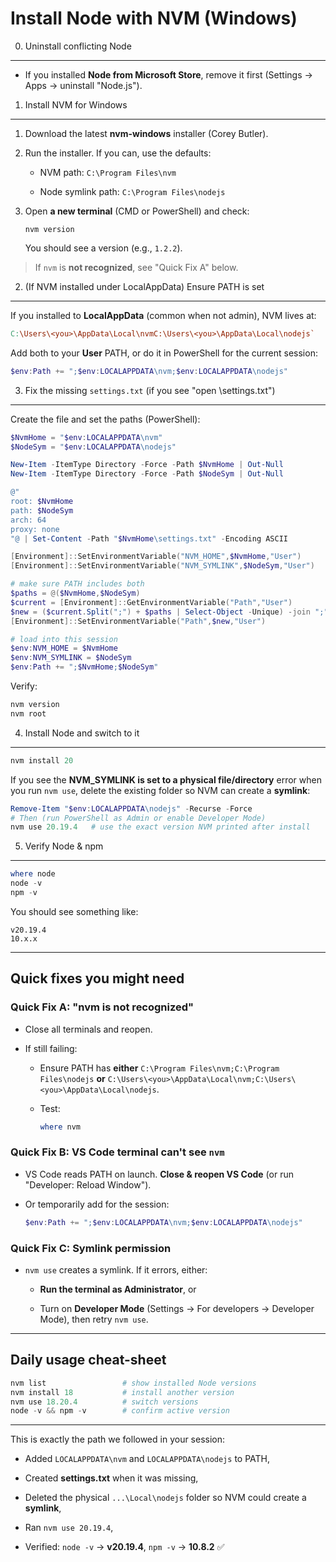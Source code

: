 Install Node with NVM (Windows)
===============================

0) Uninstall conflicting Node
-----------------------------

-   If you installed **Node from Microsoft Store**, remove it first (Settings → Apps → uninstall "Node.js").

1) Install NVM for Windows
--------------------------

1.  Download the latest **nvm-windows** installer (Corey Butler).

2.  Run the installer. If you can, use the defaults:

    -   NVM path: `C:\Program Files\nvm`

    -   Node symlink path: `C:\Program Files\nodejs`

3.  Open **a new terminal** (CMD or PowerShell) and check:

    ```
    nvm version
    ```

    You should see a version (e.g., `1.2.2`).

> If `nvm` is **not recognized**, see "Quick Fix A" below.

2) (If NVM installed under LocalAppData) Ensure PATH is set
-----------------------------------------------------------

If you installed to **LocalAppData** (common when not admin), NVM lives at:

```makefile
C:\Users\<you>\AppData\Local\nvmC:\Users\<you>\AppData\Local\nodejs`
```

Add both to your **User** PATH, or do it in PowerShell for the current session:

```powershell
$env:Path += ";$env:LOCALAPPDATA\nvm;$env:LOCALAPPDATA\nodejs"
```

3) Fix the missing `settings.txt` (if you see "open \\settings.txt")
--------------------------------------------------------------------

Create the file and set the paths (PowerShell):

```powershell
$NvmHome = "$env:LOCALAPPDATA\nvm"
$NodeSym = "$env:LOCALAPPDATA\nodejs"

New-Item -ItemType Directory -Force -Path $NvmHome | Out-Null
New-Item -ItemType Directory -Force -Path $NodeSym | Out-Null

@"
root: $NvmHome
path: $NodeSym
arch: 64
proxy: none
"@ | Set-Content -Path "$NvmHome\settings.txt" -Encoding ASCII

[Environment]::SetEnvironmentVariable("NVM_HOME",$NvmHome,"User")
[Environment]::SetEnvironmentVariable("NVM_SYMLINK",$NodeSym,"User")

# make sure PATH includes both
$paths = @($NvmHome,$NodeSym)
$current = [Environment]::GetEnvironmentVariable("Path","User")
$new = ($current.Split(";") + $paths | Select-Object -Unique) -join ";"
[Environment]::SetEnvironmentVariable("Path",$new,"User")

# load into this session
$env:NVM_HOME = $NvmHome
$env:NVM_SYMLINK = $NodeSym
$env:Path += ";$NvmHome;$NodeSym"
```

Verify:

```powershell
nvm version
nvm root
```

4) Install Node and switch to it
--------------------------------

```powershell
nvm install 20
```

If you see the **NVM\_SYMLINK is set to a physical file/directory** error when you run `nvm use`, delete the existing folder so NVM can create a **symlink**:

```powershell
Remove-Item "$env:LOCALAPPDATA\nodejs" -Recurse -Force
# Then (run PowerShell as Admin or enable Developer Mode)
nvm use 20.19.4   # use the exact version NVM printed after install
```

5) Verify Node & npm
--------------------

```powershell
where node
node -v
npm -v
```

You should see something like:

```
v20.19.4
10.x.x
```

* * * *

Quick fixes you might need
--------------------------

### Quick Fix A: "nvm is not recognized"

-   Close all terminals and reopen.

-   If still failing:

    -   Ensure PATH has **either** `C:\Program Files\nvm;C:\Program Files\nodejs`
        **or** `C:\Users\<you>\AppData\Local\nvm;C:\Users\<you>\AppData\Local\nodejs`.

    -   Test:

        ```powershell
        where nvm
        ```

### Quick Fix B: VS Code terminal can't see `nvm`

-   VS Code reads PATH on launch. **Close & reopen VS Code** (or run "Developer: Reload Window").

-   Or temporarily add for the session:

    ```powershell
    $env:Path += ";$env:LOCALAPPDATA\nvm;$env:LOCALAPPDATA\nodejs"
    ```

### Quick Fix C: Symlink permission

-   `nvm use` creates a symlink. If it errors, either:

    -   **Run the terminal as Administrator**, or

    -   Turn on **Developer Mode** (Settings → For developers → Developer Mode), then retry `nvm use`.

* * * *

Daily usage cheat-sheet
-----------------------

```powershell
nvm list                 # show installed Node versions
nvm install 18           # install another version
nvm use 18.20.4          # switch versions
node -v && npm -v        # confirm active version
```

* * * *

This is exactly the path we followed in your session:

-   Added `LOCALAPPDATA\nvm` and `LOCALAPPDATA\nodejs` to PATH,

-   Created **settings.txt** when it was missing,

-   Deleted the physical `...\Local\nodejs` folder so NVM could create a **symlink**,

-   Ran `nvm use 20.19.4`,

-   Verified: `node -v` → **v20.19.4**, `npm -v` → **10.8.2** ✅
